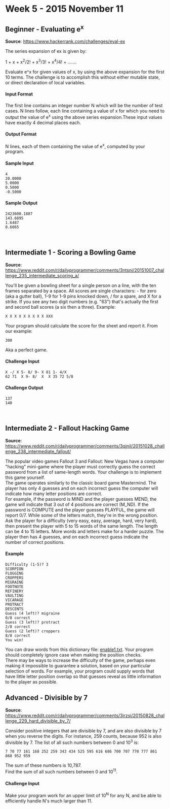 # Week 5 - 2015 November 11


## Beginner - Evaluating e<sup>x</sup>
__Source__: https://www.hackerrank.com/challenges/eval-ex

The series expansion of ex is given by:

1 + x + x<sup>2</sup>/2! + x<sup>3</sup>/3! + x<sup>4</sup>/4! + .......

Evaluate e^x for given values of x, by using the above expansion for the first 10
terms. The challenge is to accomplish this without either mutable state, or direct
declaration of local variables.

#### Input Format

The first line contains an integer number N which will be the number of test cases.
N lines follow, each line containing a value of x for which you need to output the
value of e<sup>x</sup> using the above series expansion.These input values have
exactly 4 decimal places each.

#### Output Format

N lines, each of them containing the value of e<sup>x</sup>, computed by your program.

#### Sample Input
```
4
20.0000
5.0000
0.5000
-0.5000
```

#### Sample Output
```
2423600.1887
143.6895
1.6487
0.6065
```
<br>


## Intermediate 1 - Scoring a Bowling Game
__Source__: https://www.reddit.com/r/dailyprogrammer/comments/3ntsni/20151007_challenge_235_intermediate_scoring_a/


You'll be given a bowling sheet for a single person on a line, with the ten frames
separated by a space. All scores are single characters: - for zero (aka a gutter
ball), 1-9 for 1-9 pins knocked down, / for a spare, and X for a strike. If you
see any two digit numbers (e.g. "63") that's actually the first and second ball
scores (a six then a three). Example:

```
X X X X X X X X X XXX
```

Your program should calculate the score for the sheet and report it. From our example:

```
300
```

Aka a perfect game.

#### Challenge Input
```
X -/ X 5- 8/ 9- X 81 1- 4/X
62 71  X 9- 8/  X  X 35 72 5/8
```

#### Challenge Output
```
137
140
```
<br>


## Intermediate 2 - Fallout Hacking Game
__Source__: https://www.reddit.com/r/dailyprogrammer/comments/3qjnil/20151028_challenge_238_intermediate_fallout/


The popular video games Fallout 3 and Fallout: New Vegas have a computer "hacking"
mini-game where the player must correctly guess the correct password from a list of
same-length words. Your challenge is to implement this game yourself.<br>
The game operates similarly to the classic board game Mastermind. The player has
only 4 guesses and on each incorrect guess the computer will indicate how many
letter positions are correct.<br>
For example, if the password is MIND and the player guesses MEND, the game will
indicate that 3 out of 4 positions are correct (M_ND). If the password is COMPUTE
and the player guesses PLAYFUL, the game will report 0/7. While some of the letters
match, they're in the wrong position.<br>
Ask the player for a difficulty (very easy, easy, average, hard, very hard),
then present the player with 5 to 15 words of the same length. The length can
be 4 to 15 letters. More words and letters make for a harder puzzle. The player
then has 4 guesses, and on each incorrect guess indicate the number of correct
positions.

#### Example
```
Difficulty (1-5)? 3
SCORPION
FLOGGING
CROPPERS
MIGRAINE
FOOTNOTE
REFINERY
VAULTING
VICARAGE
PROTRACT
DESCENTS
Guess (4 left)? migraine
0/8 correct
Guess (3 left)? protract
2/8 correct
Guess (2 left)? croppers
8/8 correct
You win!
```

You can draw words from this dictionary file: [enable1.txt](http://code.google.com/p/dotnetperls-controls/downloads/detail?name=enable1.txt). Your
program should completely ignore case when making the position checks.<br>
There may be ways to increase the difficulty of the game, perhaps even making it
impossible to guarantee a solution, based on your particular selection of words.
For example, your program could supply words that have little letter position
overlap so that guesses reveal as little information to the player as possible.
<br>


## Advanced - Divisible by 7
__Source__: https://www.reddit.com/r/dailyprogrammer/comments/3irzsi/20150828_challenge_229_hard_divisible_by_7/

Consider positive integers that are divisible by 7, and are also divisible by 7
when you reverse the digits. For instance, 259 counts, because 952 is also
divisible by 7. The list of all such numbers between 0 and 10<sup>3</sup> is:
```
7 70 77 161 168 252 259 343 434 525 595 616 686 700 707 770 777 861 868 952 959
```
The sum of these numbers is 10,787.<br>
Find the sum of all such numbers between 0 and 10<sup>11</sup>.

#### Challenge Input

Make your program work for an upper limit of 10<sup>N</sup> for any N, and be
able to efficiently handle N's much larger than 11.
